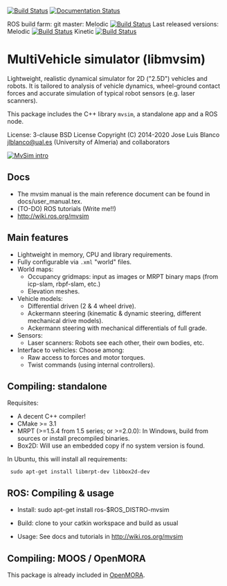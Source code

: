 [![Build Status](https://travis-ci.org/ual-arm-ros-pkg/mvsim.svg?branch=master)](https://travis-ci.org/ual-arm-ros-pkg/mvsim) [![Documentation Status](https://readthedocs.org/projects/mvsimulator/badge/?version=latest)](https://mvsimulator.readthedocs.io/en/latest/?badge=latest)

ROS build farm: git master: Melodic [![Build Status](http://build.ros.org/job/Mdev__mvsim__ubuntu_bionic_amd64/badge/icon)](http://build.ros.org/job/Mdev__mvsim__ubuntu_bionic_amd64/) Last released versions: Melodic [![Build Status](http://build.ros.org/job/Mbin_uB64__mvsim__ubuntu_bionic_amd64__binary/badge/icon)](http://build.ros.org/job/Mbin_uB64__mvsim__ubuntu_bionic_amd64__binary/) Kinetic [![Build Status](http://build.ros.org/job/Kbin_uX64__mvsim__ubuntu_xenial_amd64__binary/badge/icon)](http://build.ros.org/job/Kbin_uX64__mvsim__ubuntu_xenial_amd64__binary/)

MultiVehicle simulator (libmvsim)
======================================
Lightweight, realistic dynamical simulator for 2D ("2.5D") vehicles and robots.
It is tailored to analysis of vehicle dynamics, wheel-ground contact forces and accurate simulation of typical robot sensors (e.g. laser scanners).

This package includes the C++ library `mvsim`, a standalone app and a ROS node.

License: 3-clause BSD License
Copyright (C) 2014-2020 Jose Luis Blanco <jlblanco@ual.es> (University of Almeria) and collaborators

[![MvSim intro](https://img.youtube.com/vi/xMUMjEG8xlk/0.jpg)](https://www.youtube.com/watch?v=xMUMjEG8xlk)

Docs
----------
  * The mvsim manual is the main reference document can be found in docs/user_manual.tex.
  * (TO-DO) ROS tutorials (Write me!!)
  * http://wiki.ros.org/mvsim

Main features
--------------
  * Lightweight in memory, CPU and library requirements.
  * Fully configurable via `.xml` "world" files.
  * World maps:
    * Occupancy gridmaps: input as images or MRPT binary maps (from icp-slam, rbpf-slam, etc.)
    * Elevation meshes.
  * Vehicle models:
    * Differential driven (2 & 4 wheel drive).
    * Ackermann steering (kinematic & dynamic steering, different mechanical drive models).
    * Ackermann steering with mechanical differentials of full grade.
  * Sensors:
    * Laser scanners: Robots see each other, their own bodies, etc.
  * Interface to vehicles: Choose among:
    * Raw access to forces and motor torques.
    * Twist commands (using internal controllers).


Compiling: standalone
-----------------------
Requisites:
 * A decent C++ compiler!
 * CMake >= 3.1
 * MRPT (>=1.5.4 from 1.5 series; or >=2.0.0): In Windows, build from sources or install precompiled binaries.
 * Box2D: Will use an embedded copy if no system version is found.

In Ubuntu, this will install all requirements:

     sudo apt-get install libmrpt-dev libbox2d-dev

ROS: Compiling & usage
------------------------
 * Install:
     sudo apt-get install ros-$ROS_DISTRO-mvsim

 * Build:
 	 clone to your catkin workspace and build as usual

 * Usage: See docs and tutorials in http://wiki.ros.org/mvsim

Compiling: MOOS / OpenMORA
---------------------------
This package is already included in [OpenMORA](https://github.com/OpenMORA).
